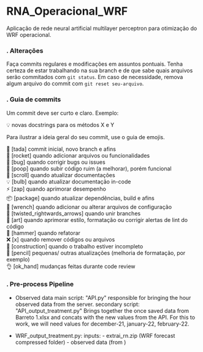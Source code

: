 # RNA_Operacional_WRF
Aplicação de rede neural artificial multilayer perceptron para otimização do WRF operacional.

### . Alterações

Faça commits regulares e modificações em assuntos pontuais. Tenha certeza de estar trabalhando na sua branch e de que sabe quais arquivos serão commitados com ```git status```. Em caso de necessidade, remova algum arquivo do commit com ```git reset seu-arquivo```.

### . Guia de commits

Um commit deve ser curto e claro. Exemplo:

:bulb: novas docstrings para os métodos X e Y

Para ilustrar a ideia geral do seu commit, use o guia de emojis.

:tada: [tada] commit inicial, novo branch e afins  
:rocket: [rocket] quando adicionar arquivos ou funcionalidades  
:bug: [bug] quando corrigir bugs ou issues  
:poop: [poop] quando subir código ruim (a melhorar), porém funcional  
:scroll: [scroll] quando atualizar documentações  
:bulb: [bulb] quando atualizar documentação in-code  
:zap: [zap] quando aprimorar desempenho  
:package: [package] quando atualizar dependências, build e afins  
:wrench: [wrench] quando adicionar ou alterar arquivos de configuração  
:twisted_rightwards_arrows: [twisted_rightwards_arrows] quando unir branches  
:art: [art] quando aprimorar estilo, formatação ou corrigir alertas de lint do código  
:hammer: [hammer] quando refatorar  
:x: [x] quando remover códigos ou arquivos  
:construction: [construction] quando o trabalho estiver incompleto  
:pencil: [pencil] pequenas/ outras atualizações (melhoria de formatação, por exemplo)  
:ok_hand: [ok_hand] mudanças feitas durante code review  



### . Pre-process Pipeline

- Observed data
    main script: "API.py"
        responsible for bringing the hour observed data from the server.
    secondary script: "API_output_treatment.py"
        Brings together the once saved data from Barreto 1.xlsx and concats with the new values from the API.
        For this to work, we will need values for december-21, january-22, february-22. 

- WRF_output_treatment.py:
    inputs: 
        - extrai_rn.zip (WRF forecast compressed folder)
        - observed data (from )


